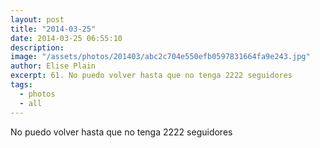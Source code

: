 ```yaml
---
layout: post
title: "2014-03-25"
date: 2014-03-25 06:55:10
description: 
image: "/assets/photos/201403/abc2c704e550efb0597831664fa9e243.jpg"
author: Elise Plain
excerpt: 61. No puedo volver hasta que no tenga 2222 seguidores
tags: 
  - photos
  - all
---
```


No puedo volver hasta que no tenga 2222 seguidores
<p></p>
